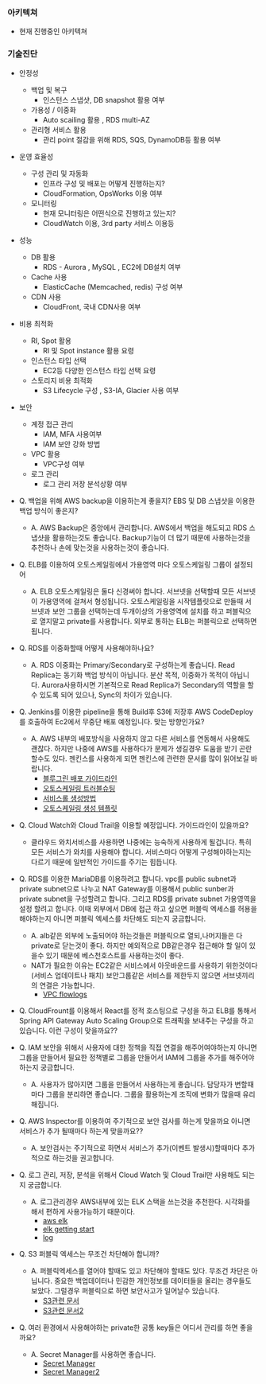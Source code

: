 ### 아키텍쳐
- 현재 진행중인 아키텍쳐

### 기술진단
- 안정성
    - 백업 및 복구
        - 인스턴스 스냅샷, DB snapshot 활용 여부
    - 가용성 / 이중화
        - Auto scailing 활용 , RDS multi-AZ
    - 관리형 서비스 활용
        - 관리 point 절감을 위해 RDS, SQS, DynamoDB등 활용 여부
- 운영 효율성
    - 구성 관리 및 자동화
        - 인프라 구성 및 배포는 어떻게 진행하는지?
        - CloudFormation, OpsWorks 이용 여부
    - 모니터링
        - 현재 모니터링은 어떤식으로 진행하고 있는지?
        - CloudWatch 이용, 3rd party 서비스 이용등
- 성능
    - DB 활용
        - RDS - Aurora , MySQL , EC2에 DB설치 여부
    - Cache 사용
        - ElasticCache (Memcached, redis) 구성 여부
    - CDN 사용
        - CloudFront, 국내 CDN사용 여부
- 비용 최적화
    - RI, Spot 활용
        - RI 및 Spot instance 활용 요령
    - 인스턴스 타입 선택
        - EC2등 다양한 인스턴스 타입 선택 요령
    - 스토리지 비용 최적화
        - S3 Lifecycle 구성 , S3-IA, Glacier 사용 여부
- 보안
    - 계정 접근 관리
        - IAM, MFA 사용여부
        - IAM 보안 강화 방법
    - VPC 활용
        - VPC구성 여부
    - 로그 관리
        - 로그 관리 저장 분석상황 여부


- Q. 백업을 위해 AWS backup을 이용하는게 좋을지? EBS 및 DB 스냅샷을 이용한 백업 방식이 좋은지?
    - A. AWS Backup은 중앙에서 관리합니다. AWS에서 백업을 해도되고 RDS 스냅샷을 활용하는것도 좋습니다.
    Backup기능이 더 많기 때문에 사용하는것을 추천하나 손에 맞는것을 사용하는것이 좋습니다.
- Q. ELB를 이용하여 오토스케일링에서 가용영역 마다 오토스케일링 그룹이 설정되어
    - A. ELB 오토스케일링은 둘다 신경써야 합니다. 서브넷을 선택할때 모든 서브넷이 가용영역에 걸쳐서 형성됩니다.
    오토스케일링을 시작템플릿으로 만들때 서브넷과 보안 그룹을 선택하는데 두개이상의 가용영역에 설치를 하고 퍼블릭으로 열지말고
    private를 사용합니다. 외부로 통하는 ELB는 퍼블릭으로 선택하면 됩니다.
- Q. RDS를 이중화할때 어떻게 사용해야하나요?
    - A. RDS 이중화는 Primary/Secondary로 구성하는게 좋습니다.
         Read Replica는 동기화 백업 방식이 아닙니다. 분산 목적, 이중화가 목적이 아닙니다.
         Aurora사용하시면 기본적으로 Read Replica가 Secondary의 역할을 할 수 있도록 되어 있으나, Sync의 차이가 있습니다.
- Q. Jenkins를 이용한 pipeline을 통해 Build후 S3에 저장후 AWS CodeDeploy를 호출하여 Ec2에서 무중단 배포 예정입니다. 맞는 방향인가요? 
    - A. AWS 내부의 배포방식을 사용하지 않고 다른 서비스를 연동해서 사용해도 괜찮다. 하지만 나중에 AWS를 사용하다가
    문제가 생길경우 도움을 받기 곤란할수도 있다.
    젠킨스를 사용하게 되면 젠킨스에 관련한 문서를 많이 읽어보길 바랍니다.
         - [블루그린 배포 가이드라인](https://docs.aws.amazon.com/ko_kr/codedeploy/latest/userguide/deployment-groups-create-blue-green.html)
         - [오토스케일링 트러블슈팅](https://docs.aws.amazon.com/ko_kr/codedeploy/latest/userguide/troubleshooting-auto-scaling.html)
         - [서비스롤 생성방법](https://docs.aws.amazon.com/ko_kr/codedeploy/latest/userguide/getting-started-create-service-role.html)
         - [오토스케일링 생성 템플릿](https://docs.aws.amazon.com/ko_kr/autoscaling/ec2/userguide/create-launch-template.html)
- Q. Cloud Watch와 Cloud Trail을 이용할 예정입니다. 가이드라인이 있을까요?
    - 클라우드 와치서비스를 사용하면 나중에는 능숙하게 사용하게 될겁니다. 특히 모든 서비스가 와치를 사용해야 합니다.
    서비스마다 어떻게 구성해야하는지는 다르기 때문에 일반적인 가이드를 주기는 힘듭니다.
- Q. RDS를 이용한 MariaDB를 이용하려고 합니다. 
vpc를 public subnet과 private subnet으로 나누고
 NAT Gateway를 이용해서 public sunber과 private subnet을 구성할려고 합니다. 
 그리고 RDS를 private subnet 가용영역을 설정 할려고 합니다. 
 이때 외부에서 DB에 접근 하고 싶으면 퍼블릭 엑세스를 허용을 해야하는지 아니면 퍼블릭 엑세스를 차단해도 되는지 궁금합니다. 
    - A. alb같은 외부에 노출되어야 하는것들은 퍼블릭으로 열되,나머지들은 다 private로 닫는것이 좋다.
    하지만 예외적으로 DB같은경우 접근해야 할 일이 있을수 있기 때문에 베스천호스트를 사용하는것이 좋다.
    - NAT가 필요한 이유는 EC2같은 서비스에서 아웃바운드를 사용하기 위한것이다(서비스 업데이트나 패치)
    보안그룹같은 서비스를 제한두지 않으면 서브넷끼리의 연결은 가능합니다.
        - [VPC flowlogs](https://aws.amazon.com/ko/premiumsupport/knowledge-center/rds-connect-ec2-bastion-host/)
- Q. CloudFrount를 이용해서 React를 정적 호스팅으로 구성을 하고
 ELB를 통해서 Spring API Gateway Auto Scaling Group으로 트래픽을 보내주는 구성을 하고 있습니다. 
  이런 구성이 맞을까요??
- Q. IAM 보안을 위해서 사용자에 대한 정책을 직접 연결을 해주어여야하는지 아니면 그룹을 만들어서 필요한 정책별로 그룹을 만들어서 IAM에 그룹을 추가를 해주어야하는지 궁금합니다.
    - A. 사용자가 많아지면 그룹을 만들어서 사용하는게 좋습니다. 담당자가 변할때마다 그룹을 분리하면 좋습니다.
    그룹을 활용하는게 조직에 변화가 많을때 유리해집니다. 
- Q. AWS Inspector를 이용하여 주기적으로 보안 검사를 하는게 맞을까요 아니면 서비스가 추가 될때마다 하는게 맞을까요??
    - A. 보안검사는 주기적으로 하면서 서비스가 추가(이벤트 발생시)할때마다  추가적으로 하는것을 권고합니다.
- Q. 로그 관리, 저장, 분석을 위해서 Cloud Watch 및 Cloud Trail만 사용해도 되는지 궁금합니다.
    - A. 로그관리경우 AWS내부에 있는 ELK 스택을 쓰는것을 추천한다. 시각화를 해서 편하게 사용가능하기 때문이다.
        - [aws elk](https://aws.amazon.com/ko/elasticsearch-service/the-elk-stack/)
        - [elk getting start](https://aws.amazon.com/ko/elasticsearch-service/getting-started/)
        - [log](http://search-sa-log-solutions.s3-us-east-2.amazonaws.com/logstash/html/Lab_Guide_ABD326.html)
- Q. S3 퍼블릭 엑세스는 무조건 차단해야 합니까?
    - A. 퍼블릭엑세스를 열어야 할때도 있고 차단해야 할때도 있다.
    무조건 차단은 아닙니다. 중요한 백업데이터나 민감한 개인정보를 데이터들을 올리는 경우들도 보았다.
    그럴경우 퍼블릭으로 하면 보안사고가 일어날수 있습니다.
        - [S3관련 문서](https://docs.aws.amazon.com/ko_kr/AmazonS3/latest/dev/storage-inventory.html)
        - [S3관련 문서2](https://docs.aws.amazon.com/ko_kr/AmazonS3/latest/dev/storage-inventory.html)
- Q. 여러 환경에서 사용해야하는 private한 공통 key들은 어디서 관리를 하면 좋을까요?
    - A. Secret Manager를 사용하면 좋습니다.
        - [Secret Manager](https://aws.amazon.com/ko/secrets-manager/)
        - [Secret Manager2](https://docs.aws.amazon.com/ko_kr/secretsmanager/latest/userguide/managing-secrets.html)
